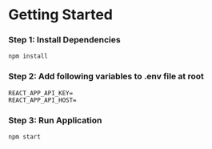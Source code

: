 # Getting Started

### Step 1: Install Dependencies

```
npm install
```

### Step 2: Add following variables to .env file at root

```
REACT_APP_API_KEY=
REACT_APP_API_HOST=
```

### Step 3: Run Application

```
npm start
```
